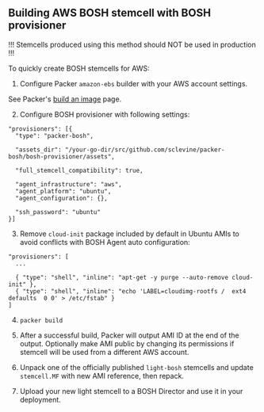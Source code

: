 ## Building AWS BOSH stemcell with BOSH provisioner

!!! Stemcells produced using this method should NOT be used in production !!!

To quickly create BOSH stemcells for AWS:

1. Configure Packer `amazon-ebs` builder with your AWS account settings.

See Packer's [build an image](http://www.packer.io/intro/getting-started/build-image.html) page.

2. Configure BOSH provisioner with following settings:

```
"provisioners": [{
  "type": "packer-bosh",

  "assets_dir": "/your-go-dir/src/github.com/sclevine/packer-bosh/bosh-provisioner/assets",

  "full_stemcell_compatibility": true,

  "agent_infrastructure": "aws",
  "agent_platform": "ubuntu",
  "agent_configuration": {},

  "ssh_password": "ubuntu"
}]
```

3. Remove `cloud-init` package included by default in Ubuntu AMIs
   to avoid conflicts with BOSH Agent auto configuration:

```
"provisioners": [
  ...

  { "type": "shell", "inline": "apt-get -y purge --auto-remove cloud-init" },
  { "type": "shell", "inline": "echo 'LABEL=cloudimg-rootfs /  ext4 defaults  0 0' > /etc/fstab" }
]
```

4. `packer build`

5. After a successful build, Packer will output AMI ID at the end of the output.
   Optionally make AMI public by changing its permissions
   if stemcell will be used from a different AWS account.

6. Unpack one of the officially published `light-bosh` stemcells and
   update `stemcell.MF` with new AMI reference, then repack.

7. Upload your new light stemcell to a BOSH Director and use it in your deployment.
